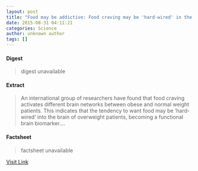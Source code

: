```yaml
---
layout: post
title: "Food may be addictive: Food craving may be 'hard-wired' in the brain"
date: 2015-08-31 04:11:21
categories: Science
author: unknown author
tags: []
---
```



#### Digest
>digest unavailable

#### Extract
>An international group of researchers have found that food craving activates different brain networks between obese and normal weight patients. This indicates that the tendency to want food may be ‘hard-wired’ into the brain of overweight patients, becoming a functional brain biomarker....

#### Factsheet
>factsheet unavailable

[Visit Link](http://www.sciencedaily.com/releases/2015/08/150831001121.htm)


